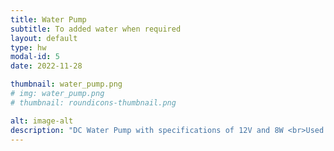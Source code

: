 ```yaml
---
title: Water Pump
subtitle: To added water when required
layout: default
type: hw
modal-id: 5
date: 2022-11-28

thumbnail: water_pump.png
# img: water_pump.png
# thumbnail: roundicons-thumbnail.png

alt: image-alt
description: "DC Water Pump with specifications of 12V and 8W <br>Used to add water (increase the moisture content when required)"
---
```

